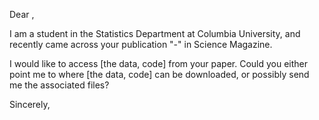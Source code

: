 Dear ,

I am a student in the Statistics Department at Columbia University, and recently came across your publication "-" in Science Magazine.

I would like to access [the data, code] from your paper. Could you either point me to where [the data, code] can be downloaded, or possibly send me the associated files? 

Sincerely,
